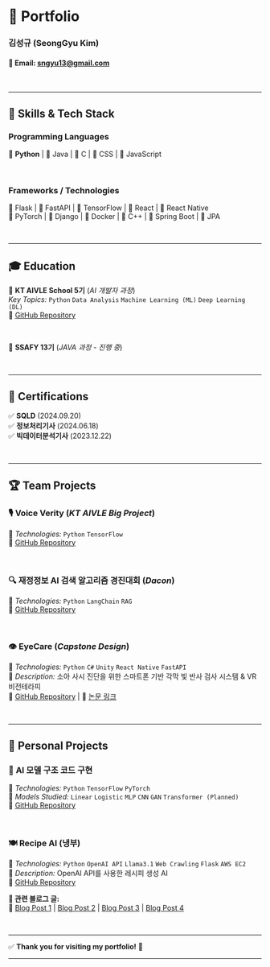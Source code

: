 

# 📌 **Portfolio**  
### **김성규 (SeongGyu Kim)**  
#### 📧 **Email:** sngyu13@gmail.com  

<br>

---

## 🚀 **Skills & Tech Stack**  
### **Programming Languages**  
🥇 **Python** | 🥈 Java | 🥈 C | 🥈 CSS | 🥉 JavaScript  

<br>

### **Frameworks / Technologies**  
🥈 Flask | 🥈 FastAPI | 🥈 TensorFlow | 🥈 React | 🥈 React Native  
🥉 PyTorch | 🥉 Django | 🥉 Docker | 🥉 C++ | 🥉 Spring Boot | 🥉 JPA  

<br>

---

## 🎓 **Education**  
📌 **KT AIVLE School 5기** (*AI 개발자 과정*)  
*Key Topics:* `Python` `Data Analysis` `Machine Learning (ML)` `Deep Learning (DL)`  
🔗 [GitHub Repository](https://github.com/Nacho-Cola/KT_aivle_AI_track_5)  

<br>

📌 **SSAFY 13기** (*JAVA 과정 - 진행 중*)  

<br>

---

## 📜 **Certifications**  
✅ **SQLD** (2024.09.20)  
✅ **정보처리기사** (2024.06.18)  
✅ **빅데이터분석기사** (2023.12.22)

<br>

---

## 🏆 **Team Projects**  

### 🎙️ **Voice Verity** (*KT AIVLE Big Project*)  
📌 *Technologies:* `Python` `TensorFlow`  
🔗 [GitHub Repository](https://github.com/Nacho-Cola/KT_aivle_AI_track_5/tree/main/Big_Project_VoiceVerity)  

<br>

### 🔍 **재정정보 AI 검색 알고리즘 경진대회** (*Dacon*)  
📌 *Technologies:* `Python` `LangChain` `RAG`  
🔗 [GitHub Repository](https://github.com/Nacho-Cola/DACON)  

<br>

### 👁️ **EyeCare** (*Capstone Design*)  
📌 *Technologies:* `Python` `C#` `Unity` `React Native` `FastAPI`  
📌 *Description:* 소아 사시 진단을 위한 스마트폰 기반 각막 빛 반사 검사 시스템 & VR 비전테라피  
🔗 [GitHub Repository](https://github.com/Nacho-Cola/AllNewEyeCare) | 📄 [논문 링크](https://www.dbpia.co.kr/journal/articleDetail?nodeId=NODE11724447)  

<br>

---

## 🎯 **Personal Projects**  

### 🧠 **AI 모델 구조 코드 구현**  
📌 *Technologies:* `Python` `TensorFlow` `PyTorch`  
📌 *Models Studied:* `Linear` `Logistic` `MLP` `CNN` `GAN` `Transformer (Planned)`  
🔗 [GitHub Repository](https://github.com/Nacho-Cola/AI_model_implementation)  

<br>

### 🍽️ **Recipe AI (냉부)**  
📌 *Technologies:* `Python` `OpenAI API` `Llama3.1` `Web Crawling` `Flask` `AWS EC2`  
📌 *Description:* OpenAI API를 사용한 레시피 생성 AI  
🔗 [GitHub Repository](https://github.com/Nacho-Cola/recipes_10000)  

**📖 관련 블로그 글:**  
🔗 [Blog Post 1](https://nacho-13.tistory.com/18) | [Blog Post 2](https://nacho-13.tistory.com/19) | [Blog Post 3](https://nacho-13.tistory.com/20) | [Blog Post 4](https://nacho-13.tistory.com/21)  

<br>

---

✅ **Thank you for visiting my portfolio!** 🚀  

---
